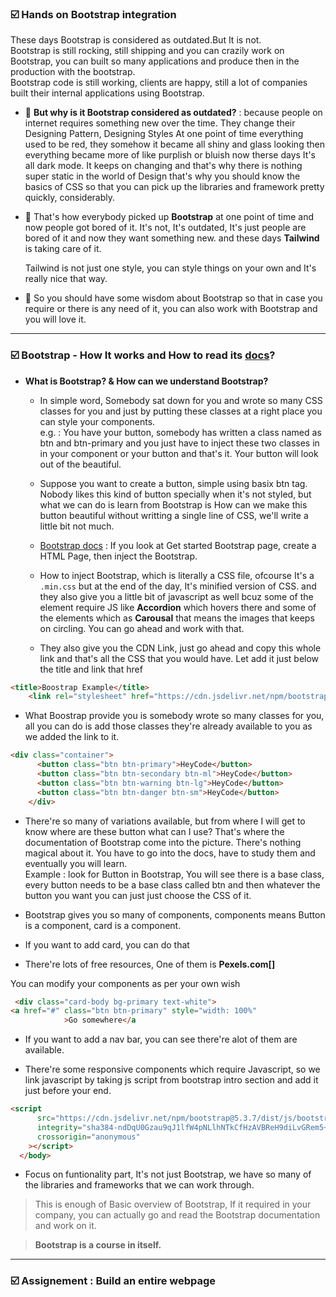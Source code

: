 ### ☑️ Hands on Bootstrap integration

These days Bootstrap is considered as outdated.But It is not.<br>
Bootstrap is still rocking, still shipping and you can crazily work on Bootstrap, you can built so many applications and produce then in the production with the bootstrap.<br>
Bootstrap code is still working, clients are happy, still a lot of companies built their internal applications using Bootstrap.<br>

- 📕 **But why is it Bootstrap considered as outdated?** : because people on internet requires something new over the time. They change their Designing Pattern, Designing Styles
  At one point of time everything used to be red, they somehow it became all shiny and glass looking then everything became more of like purplish or bluish now therse days
  It's all dark mode. It keeps on changing and that's why there is nothing super static in the world of Design that's why you should know the basics of CSS so that you can
  pick up the libraries and framework pretty quickly, considerably.<br>

- 📗 That's how everybody picked up **Bootstrap** at one point of time and now people got bored of it. It's not, It's outdated, It's just people are bored of it and now they want
  something new. and these days **Tailwind** is taking care of it.<br>
  
  Tailwind is not just one style, you can style things on your own and It's really nice that way.

- 📙 So you should have some wisdom about Bootstrap so that in case you require or there is any need of it, you can also work with Bootstrap and you will love it.

---

 ### ☑️ Bootstrap - How It works and How to read its [docs](https://getbootstrap.com/docs/5.3/getting-started/introduction/)?

- **What is Bootstrap? & How can we understand Bootstrap?**
   - In simple word, Somebody sat down for you and wrote so many CSS classes for you and just by putting these classes at a right place you can style your components.<br>
    e.g. : You have your button, somebody has written a class named as btn and btn-primary and you just have to inject these two classes in in your component or
           your button and that's it. Your button will look out of the beautiful.

   - Suppose you want to create a button, simple using basix btn tag. Nobody likes this kind of button specially when it's not styled, but what we can do is learn from
     Bootstrap is How can we make this button beautiful without writting a single line of CSS, we'll write a little bit not much.

   - [Bootstrap docs](https://getbootstrap.com/docs/5.3/getting-started/introduction/) : If you look at Get started Bootstrap page, create a HTML Page, then inject
     the Bootstrap.
   - How to inject Bootstrap, which is literally a  CSS file, ofcourse It's a ```.min.css``` but at the end of the day, It's minified version of CSS. and they also give
     you a little bit of javascript as well bcuz some of the element require JS like **Accordion** which hovers there and some of the elements which as **Carousal** that
     means the images that keeps on circling. You can go ahead and work with that.

   - They also give you the CDN Link, just go ahead and copy this whole link and that's all the CSS that you would have. Let add it just below the title and link that href 
```html
<title>Boostrap Example</title>
    <link rel="stylesheet" href="https://cdn.jsdelivr.net/npm/bootstrap@5.3.7/dist/css/bootstrap.min.css"/>
```
   - What Boostrap provide you is somebody wrote so many classes for you, all you can do is add those classes they're already available to you as we added the link to it.
```html
<div class="container">
      <button class="btn btn-primary">HeyCode</button>
      <button class="btn btn-secondary btn-ml">HeyCode</button>
      <button class="btn btn-warning btn-lg">HeyCode</button>
      <button class="btn btn-danger btn-sm">HeyCode</button>
    </div>
```
  - There're so many of variations available, but from where I will get to know where are these button what can I use? That's where the documentation of Bootstrap come
    into the picture. There's nothing magical about it. You have to go into the docs, have to study them and eventually you will learn.<br>
    Example : look for Button in Bootstrap, You will see there is a base class, every button needs to be a base class called btn and then whatever the button
              you want you can just just choose the CSS of it.

  - Bootstrap gives you so many of components, components means Button is a component, card is a component.
  
  - If you want to add card, you can do that

- There're lots of free resources, One of them is **Pexels.com[]**

You can modify your components as per your own wish 
```html
 <div class="card-body bg-primary text-white">
<a href="#" class="btn btn-primary" style="width: 100%"
            >Go somewhere</a
```

- If you want to add a nav bar, you can see there're alot of them are available.

- There're some responsive components which require Javascript, so we link javascript by taking js script from bootstrap intro section and add it just before your end.
```html
<script
      src="https://cdn.jsdelivr.net/npm/bootstrap@5.3.7/dist/js/bootstrap.bundle.min.js"
      integrity="sha384-ndDqU0Gzau9qJ1lfW4pNLlhNTkCfHzAVBReH9diLvGRem5+R9g2FzA8ZGN954O5Q"
      crossorigin="anonymous"
    ></script>
  </body>
```
- Focus on funtionality part, It's not just Bootstrap, we have so many of the libraries and frameworks that we can work through.

> This is enough of Basic overview of Bootstrap, If it required in your company, you can actually go and read the Bootstrap documentation and work on it.

> **Bootstrap is a course in itself.**
 
---

### ☑️ Assignement : Build an entire webpage
